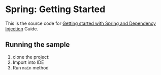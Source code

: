 # Spring: Getting Started
This is the source code for [Getting started with Spring and Dependency Injection](http://localhost:4000/blog/2016/12/09/introduction-to-spring-and-dependency-injection-jsr-330/) Guide.

## Running the sample
1. clone the project: 
2. Import into IDE
3. Run `main` method
